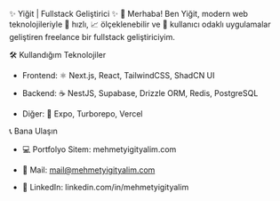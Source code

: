 ✨ Yiğit | Fullstack Geliştirici ✨
👋 Merhaba! Ben Yiğit, modern web teknolojileriyle 🚀 hızlı, 📈 ölçeklenebilir ve 🎯 kullanıcı odaklı uygulamalar geliştiren freelance bir fullstack geliştiriciyim.

🛠️ Kullandığım Teknolojiler
- Frontend: ⚛️ Next.js, React, TailwindCSS, ShadCN UI

- Backend: ☕ NestJS, Supabase, Drizzle ORM, Redis, PostgreSQL

- Diğer: 📱 Expo, Turborepo, Vercel

📞 Bana Ulaşın
- 💻 Portfolyo Sitem: mehmetyigityalim.com

- 📧 Mail: mail@mehmetyigityalim.com

- 💬 LinkedIn: linkedin.com/in/mehmetyigityalim
